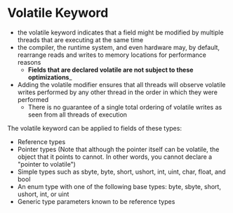 # Volatile Keyword

- the volatile keyword indicates that a field might be modified by multiple threads that are executing at the same time
- the compiler, the runtime system, and even hardware may, by default, rearrange reads and writes to memory locations for performance reasons
  - __Fields that are declared volatile are not subject to these optimizations___
- Adding the volatile modifier ensures that all threads will observe volatile writes performed by any other thread in the order in which they were performed
  - There is no guarantee of a single total ordering of volatile writes as seen from all threads of execution

The volatile keyword can be applied to fields of these types:

- Reference types
- Pointer types (Note that although the pointer itself can be volatile, the object that it points to cannot. In other words, you cannot declare a "pointer to volatile")
- Simple types such as sbyte, byte, short, ushort, int, uint, char, float, and bool
- An enum type with one of the following base types: byte, sbyte, short, ushort, int, or uint
- Generic type parameters known to be reference types
